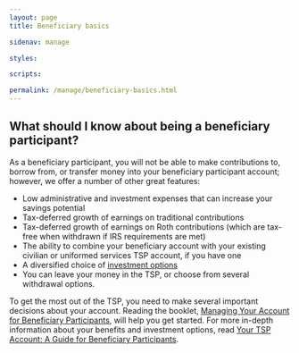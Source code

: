 ```yaml
---
layout: page
title: Beneficiary basics

sidenav: manage

styles:

scripts:

permalink: /manage/beneficiary-basics.html
---
```

<h2>What should I know about being a beneficiary participant?</h2>

<p>As a beneficiary participant, you will not be able to make contributions to, borrow from, or transfer money into your beneficiary participant account; however, we offer a number of other great features:</p>

<ul>
  <li>Low administrative and investment expenses that can increase your savings potential</li>
  <li>Tax-deferred growth of earnings on traditional contributions </li>
  <li>Tax-deferred growth of earnings on Roth contributions (which are tax-free when withdrawn if IRS requirements are met) </li>
  <li>The ability to combine your beneficiary account with your existing civilian or uniformed services TSP account, if you have one </li>
  <li>A diversified choice of <a href="javascript:void(0)">investment options</a></li>
  <li>You can leave your money in the TSP, or choose from several withdrawal options.</li>
</ul>

<p>To get the most out of the TSP, you need to make several important decisions about your account. Reading the booklet, <a href="/PDF/forms/tspbk32.pdf" class="pdfLink" title="PDF file opens in new tab"><span class="italic">Managing Your Account for Beneficiary Participants</span></a>, will help you get started. For more in-depth information about your benefits and investment options, read <a href="/PDF/forms/tspbk33.pdf" class="pdfLink" title="PDF file opens in new tab"><span class="italic">Your TSP Account: A Guide for Beneficiary Participants</span></a>.</p>
<!-- CONTENT END -->
